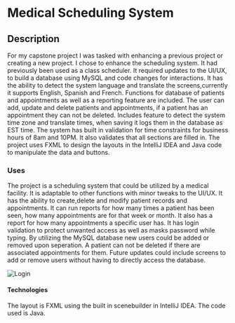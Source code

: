 <h1>Medical Scheduling System</h1>

<h2>Description</h2>


For my capstone project I was tasked with enhancing a previous project or creating a new project. I chose to enhance the scheduling system. It had previously been used as a class scheduler. It required updates to the UI/UX, to build a database using MySQL and code changes for interactions. It has the ability to detect the system language and translate the screens,currently it supports English, Spanish and French. Functions for database of patients and appointments as well as  a reporting feature are included. The user can add, update and delete patients and appointments, if a patient has an appointment they can not be deleted. Includes feature to detect the system time zone and translate times, when saving it logs them in the database as EST time. The system has built in validation for time constraints for business hours of 8am and 10PM. It also validates that all sections are filled in.
The project uses FXML to design the layouts in the IntelliJ IDEA and Java code to manipulate the data and buttons.

<h3>Uses</h3>



The project is a scheduling system that could be utilized by a medical facility. It is adaptable to other functions with minor tweaks to the UI/UX. It has the ability to create,delete and modify patient records and appointments. It can run reports for how many times a patient has been seen, how many appointments are for that week or month. It also has a report for how many appointments a specific user has. It has login validation to protect unwanted access as well as masks password while typing. By utilizing the MySQL database new users could be added or removed upon seperation. A patient can not be deleted if there are associated appointments for them. Future updates could include screens to add or remove users without having to directly access the database. 


![Login](https://github.com/user-attachments/assets/0f2ab65a-43aa-434e-83d0-f9ea988a2193)


<h4>Technologies</h4>


The layout is FXML using the built in scenebuilder in IntelliJ IDEA. The code used is Java.
